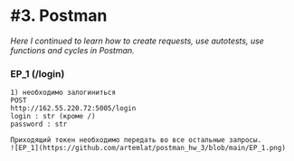 # #3. Postman  
*Here I continued to learn how to create requests, use autotests, use functions and cycles in Postman.*  

### EP_1 (/login)  
```
1) необходимо залогиниться
POST
http://162.55.220.72:5005/login
login : str (кроме /)
password : str

Приходящий токен необходимо передать во все остальные запросы.
![EP_1](https://github.com/artemlat/postman_hw_3/blob/main/EP_1.png)
```


